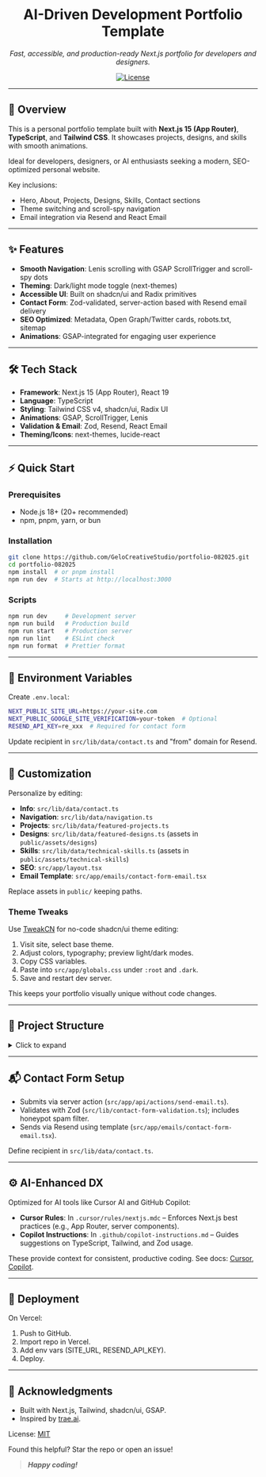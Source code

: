 <div align="center">

# AI-Driven Development Portfolio Template

*Fast, accessible, and production-ready Next.js portfolio for developers and designers.*

<!-- [![GitHub stars](https://img.shields.io/github/stars/GeloCreativeStudio/portfolio-082025?style=social)](https://github.com/GeloCreativeStudio/portfolio-082025/stargazers)
[![GitHub forks](https://img.shields.io/github/forks/GeloCreativeStudio/portfolio-082025?style=social)](https://github.com/GeloCreativeStudio/portfolio-082025/network) -->
[![License](https://img.shields.io/github/license/GeloCreativeStudio/portfolio-082025)](https://github.com/GeloCreativeStudio/portfolio-082025/blob/main/LICENSE)

<!-- [**Live Demo**](https://www.angelomanalo.me) -->

</div>

---

## 🔎 Overview

This is a personal portfolio template built with **Next.js 15 (App Router)**, **TypeScript**, and **Tailwind CSS**. It showcases projects, designs, and skills with smooth animations.

Ideal for developers, designers, or AI enthusiasts seeking a modern, SEO-optimized personal website.

Key inclusions:
- Hero, About, Projects, Designs, Skills, Contact sections
- Theme switching and scroll-spy navigation
- Email integration via Resend and React Email

---

## ✨ Features

- **Smooth Navigation**: Lenis scrolling with GSAP ScrollTrigger and scroll-spy dots
- **Theming**: Dark/light mode toggle (next-themes)
- **Accessible UI**: Built on shadcn/ui and Radix primitives
- **Contact Form**: Zod-validated, server-action based with Resend email delivery
- **SEO Optimized**: Metadata, Open Graph/Twitter cards, robots.txt, sitemap
- **Animations**: GSAP-integrated for engaging user experience

---

## 🛠 Tech Stack

- **Framework**: Next.js 15 (App Router), React 19
- **Language**: TypeScript
- **Styling**: Tailwind CSS v4, shadcn/ui, Radix UI
- **Animations**: GSAP, ScrollTrigger, Lenis
- **Validation & Email**: Zod, Resend, React Email
- **Theming/Icons**: next-themes, lucide-react

---

## ⚡ Quick Start

### Prerequisites
- Node.js 18+ (20+ recommended)
- npm, pnpm, yarn, or bun

### Installation
```bash
git clone https://github.com/GeloCreativeStudio/portfolio-082025.git
cd portfolio-082025
npm install  # or pnpm install
npm run dev  # Starts at http://localhost:3000
```

### Scripts
```bash
npm run dev     # Development server
npm run build   # Production build
npm run start   # Production server
npm run lint    # ESLint check
npm run format  # Prettier format
```

---

## 🔑 Environment Variables

Create `.env.local`:
```bash
NEXT_PUBLIC_SITE_URL=https://your-site.com
NEXT_PUBLIC_GOOGLE_SITE_VERIFICATION=your-token  # Optional
RESEND_API_KEY=re_xxx  # Required for contact form
```

Update recipient in `src/lib/data/contact.ts` and "from" domain for Resend.

---

## 🎨 Customization

Personalize by editing:
- **Info**: `src/lib/data/contact.ts`
- **Navigation**: `src/lib/data/navigation.ts`
- **Projects**: `src/lib/data/featured-projects.ts`
- **Designs**: `src/lib/data/featured-designs.ts` (assets in `public/assets/designs`)
- **Skills**: `src/lib/data/technical-skills.ts` (assets in `public/assets/technical-skills`)
- **SEO**: `src/app/layout.tsx`
- **Email Template**: `src/app/emails/contact-form-email.tsx`

Replace assets in `public/` keeping paths.

### Theme Tweaks
Use [TweakCN](https://tweakcn.com/) for no-code shadcn/ui theme editing:
1. Visit site, select base theme.
2. Adjust colors, typography; preview light/dark modes.
3. Copy CSS variables.
4. Paste into `src/app/globals.css` under `:root` and `.dark`.
5. Save and restart dev server.

This keeps your portfolio visually unique without code changes.

---

## 📂 Project Structure

<details>
<summary>Click to expand</summary>

```
src/
├─ app/
│  ├─ api/
│  │  └─ actions/
│  │     └─ send-email.ts
│  ├─ emails/
│  │  └─ contact-form-email.tsx
│  ├─ layout.tsx
│  ├─ page.tsx
│  ├─ robots.ts
│  └─ sitemap.ts
│
├─ components/
│  ├─ common/
│  │  ├─ design-card.tsx
│  │  ├─ logo.tsx
│  │  ├─ navigation-dot.tsx
│  │  ├─ navigation-link.tsx
│  │  ├─ project-card.tsx
│  │  ├─ scramble-h1.tsx
│  │  ├─ scroll-spy-navigation.tsx
│  │  ├─ smooth-scroll.tsx
│  │  ├─ theme-provider.tsx
│  │  └─ theme-toggle.tsx
│  ├─ layout/
│  │  ├─ footer.tsx
│  │  └─ header.tsx
│  ├─ sections/
│  │  ├─ about-me.tsx
│  │  ├─ contact.tsx
│  │  ├─ featured-designs.tsx
│  │  ├─ featured-projects.tsx
│  │  ├─ hero-section.tsx
│  │  └─ technical-skills.tsx
│  └─ ui/
│     ├─ badge.tsx
│     ├─ button.tsx
│     ├─ card.tsx
│     ├─ dialog.tsx
│     ├─ dropdown-menu.tsx
│     ├─ infinite-slider.tsx
│     ├─ input.tsx
│     ├─ label.tsx
│     ├─ progressive-blur.tsx
│     ├─ select.tsx
│     ├─ separator.tsx
│     ├─ textarea.tsx
│     └─ toggle.tsx
│
├─ hooks/
│  └─ use-scroll-spy.ts
│
└─ lib/
   ├─ contact-form-validation.ts
   ├─ data/
   │  ├─ contact.ts
   │  ├─ featured-designs.ts
   │  ├─ featured-projects.ts
   │  ├─ navigation.ts
   │  └─ technical-skills.ts
   └─ utils.ts
```

</details>

---

## 📬 Contact Form Setup

- Submits via server action (`src/app/api/actions/send-email.ts`).
- Validates with Zod (`src/lib/contact-form-validation.ts`); includes honeypot spam filter.
- Sends via Resend using template (`src/app/emails/contact-form-email.tsx`).

Define recipient in `src/lib/data/contact.ts`.

---

## ⚙️ AI-Enhanced DX

Optimized for AI tools like Cursor AI and GitHub Copilot:
- **Cursor Rules**: In `.cursor/rules/nextjs.mdc` – Enforces Next.js best practices (e.g., App Router, server components).
- **Copilot Instructions**: In `.github/copilot-instructions.md` – Guides suggestions on TypeScript, Tailwind, and Zod usage.

These provide context for consistent, productive coding. See docs: [Cursor](https://docs.cursor.com/context/rules-for-ai), [Copilot](https://docs.github.com/copilot/customizing-copilot/adding-custom-instructions-for-github-copilot).

---

## 🚀 Deployment

On Vercel:
1. Push to GitHub.
2. Import repo in Vercel.
3. Add env vars (SITE_URL, RESEND_API_KEY).
4. Deploy.

---

## 🙌 Acknowledgments

- Built with Next.js, Tailwind, shadcn/ui, GSAP.
- Inspired by [trae.ai](https://trae.ai).

License: [MIT](LICENSE)

Found this helpful? Star the repo or open an issue!

> ***Happy coding!***